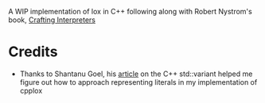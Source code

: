A WIP implementation of lox in C++ following along with Robert Nystrom's book, [Crafting Interpreters](https://craftinginterpreters.com/)

# Credits
* Thanks to Shantanu Goel, his [article](https://shantanugoel.com/2020/04/27/java-object-cpp-std-variant/) on the C++ std::variant helped me figure out how to approach representing literals in my implementation of cpplox
